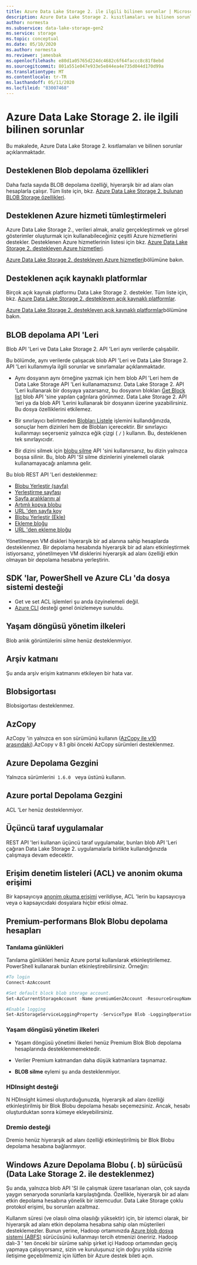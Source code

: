 ```yaml
---
title: Azure Data Lake Storage 2. ile ilgili bilinen sorunlar | Microsoft Docs
description: Azure Data Lake Storage 2. kısıtlamaları ve bilinen sorunlar hakkında bilgi edinin.
author: normesta
ms.subservice: data-lake-storage-gen2
ms.service: storage
ms.topic: conceptual
ms.date: 05/10/2020
ms.author: normesta
ms.reviewer: jamesbak
ms.openlocfilehash: e80d1a05765d224dc4682c6f64faccc8c81f8ebd
ms.sourcegitcommit: 801a551e047e933e5e844ea4e735d044d170d99a
ms.translationtype: MT
ms.contentlocale: tr-TR
ms.lasthandoff: 05/11/2020
ms.locfileid: "83007468"
---
```

# <a name="known-issues-with-azure-data-lake-storage-gen2"></a>Azure Data Lake Storage 2. ile ilgili bilinen sorunlar

Bu makalede, Azure Data Lake Storage 2. kısıtlamaları ve bilinen sorunlar açıklanmaktadır.

## <a name="supported-blob-storage-features"></a>Desteklenen Blob depolama özellikleri

Daha fazla sayıda BLOB depolama özelliği, hiyerarşik bir ad alanı olan hesaplarla çalışır. Tüm liste için, bkz. [Azure Data Lake Storage 2. bulunan BLOB Storage özellikleri](data-lake-storage-supported-blob-storage-features.md).

## <a name="supported-azure-service-integrations"></a>Desteklenen Azure hizmeti tümleştirmeleri

Azure Data Lake Storage 2., verileri almak, analiz gerçekleştirmek ve görsel gösterimler oluşturmak için kullanabileceğiniz çeşitli Azure hizmetlerini destekler. Desteklenen Azure hizmetlerinin listesi için bkz. [Azure Data Lake Storage 2. destekleyen Azure hizmetleri](data-lake-storage-supported-azure-services.md).

[Azure Data Lake Storage 2. destekleyen Azure hizmetleri](data-lake-storage-supported-azure-services.md)bölümüne bakın.

## <a name="supported-open-source-platforms"></a>Desteklenen açık kaynaklı platformlar

Birçok açık kaynak platformu Data Lake Storage 2. destekler. Tüm liste için, bkz. [Azure Data Lake Storage 2. destekleyen açık kaynaklı platformlar](data-lake-storage-supported-open-source-platforms.md).

[Azure Data Lake Storage 2. destekleyen açık kaynaklı platformlar](data-lake-storage-supported-open-source-platforms.md)bölümüne bakın.

## <a name="blob-storage-apis"></a>BLOB depolama API 'Leri

Blob API 'Leri ve Data Lake Storage 2. API 'Leri aynı verilerde çalışabilir.

Bu bölümde, aynı verilerde çalışacak blob API 'Leri ve Data Lake Storage 2. API 'Leri kullanımıyla ilgili sorunlar ve sınırlamalar açıklanmaktadır.

* Aynı dosyanın aynı örneğine yazmak için hem blob API 'Leri hem de Data Lake Storage API 'Leri kullanamazsınız. Data Lake Storage 2. API 'Leri kullanarak bir dosyaya yazarsanız, bu dosyanın blokları [Get Block list](https://docs.microsoft.com/rest/api/storageservices/get-block-list) blob API 'sine yapılan çağrılara görünmez. Data Lake Storage 2. API 'leri ya da blob API 'Lerini kullanarak bir dosyanın üzerine yazabilirsiniz. Bu dosya özelliklerini etkilemez.

* Bir sınırlayıcı belirtmeden [Blobları Listele](https://docs.microsoft.com/rest/api/storageservices/list-blobs) işlemini kullandığınızda, sonuçlar hem dizinleri hem de Blobları içerecektir. Bir sınırlayıcı kullanmayı seçerseniz yalnızca eğik çizgi ( `/` ) kullanın. Bu, desteklenen tek sınırlayıcıdır.

* Bir dizini silmek için [blobu silme](https://docs.microsoft.com/rest/api/storageservices/delete-blob) API 'sini kullanırsanız, bu dizin yalnızca boşsa silinir. Bu, blob API 'SI silme dizinlerini yinelemeli olarak kullanamayacağı anlamına gelir.

Bu blob REST API 'Leri desteklenmez:

* [Blobu Yerleştir (sayfa)](https://docs.microsoft.com/rest/api/storageservices/put-blob)
* [Yerleştirme sayfası](https://docs.microsoft.com/rest/api/storageservices/put-page)
* [Sayfa aralıklarını al](https://docs.microsoft.com/rest/api/storageservices/get-page-ranges)
* [Artımlı kopya blobu](https://docs.microsoft.com/rest/api/storageservices/incremental-copy-blob)
* [URL 'den sayfa koy](https://docs.microsoft.com/rest/api/storageservices/put-page-from-url)
* [Blobu Yerleştir (Ekle)](https://docs.microsoft.com/rest/api/storageservices/put-blob)
* [Ekleme bloğu](https://docs.microsoft.com/rest/api/storageservices/append-block)
* [URL 'den ekleme bloğu](https://docs.microsoft.com/rest/api/storageservices/append-block-from-url)

Yönetilmeyen VM diskleri hiyerarşik bir ad alanına sahip hesaplarda desteklenmez. Bir depolama hesabında hiyerarşik bir ad alanı etkinleştirmek istiyorsanız, yönetilmeyen VM disklerini hiyerarşik ad alanı özelliği etkin olmayan bir depolama hesabına yerleştirin.

<a id="api-scope-data-lake-client-library" />

## <a name="file-system-support-in-sdks-powershell-and-azure-cli"></a>SDK 'lar, PowerShell ve Azure CLı 'da dosya sistemi desteği

- Get ve set ACL işlemleri şu anda özyinelemeli değil.
- [Azure CLI](data-lake-storage-directory-file-acl-cli.md) desteği genel önizlemeye sunuldu.


## <a name="lifecycle-management-policies"></a>Yaşam döngüsü yönetim ilkeleri

Blob anlık görüntülerini silme henüz desteklenmiyor. 

## <a name="archive-tier"></a>Arşiv katmanı

Şu anda arşiv erişim katmanını etkileyen bir hata var.

## <a name="blobfuse"></a>Blobsigortası

Blobsigortası desteklenmez.

<a id="known-issues-tools" />

## <a name="azcopy"></a>AzCopy

AzCopy 'in yalnızca en son sürümünü kullanın ([AzCopy ile v10 arasındaki](https://docs.microsoft.com/azure/storage/common/storage-use-azcopy-v10?toc=%2fazure%2fstorage%2ftables%2ftoc.json)).AzCopy v 8.1 gibi önceki AzCopy sürümleri desteklenmez.

<a id="storage-explorer" />

## <a name="azure-storage-explorer"></a>Azure Depolama Gezgini

Yalnızca sürümlerini  `1.6.0`   veya üstünü kullanın.

<a id="explorer-in-portal" />

## <a name="storage-explorer-in-the-azure-portal"></a>Azure portal Depolama Gezgini

ACL 'Ler henüz desteklenmiyor.

<a id="third-party-apps" />

## <a name="thirdpartyapplications"></a>Üçüncü taraf uygulamalar

REST API 'leri kullanan üçüncü taraf uygulamalar, bunları blob API 'Leri çağıran Data Lake Storage 2. uygulamalarla birlikte kullandığınızda çalışmaya devam edecektir.

## <a name="access-control-lists-acl-and-anonymous-read-access"></a>Erişim denetim listeleri (ACL) ve anonim okuma erişimi

Bir kapsayıcıya [anonim okuma erişimi](storage-manage-access-to-resources.md) verildiyse, ACL 'lerin bu kapsayıcıya veya o kapsayıcıdaki dosyalara hiçbir etkisi olmaz.

## <a name="premium-performance-block-blob-storage-accounts"></a>Premium-performans Blok Blobu depolama hesapları

### <a name="diagnostic-logs"></a>Tanılama günlükleri

Tanılama günlükleri henüz Azure portal kullanılarak etkinleştirilemez. PowerShell kullanarak bunları etkinleştirebilirsiniz. Örneğin:

```powershell
#To login
Connect-AzAccount

#Set default block blob storage account.
Set-AzCurrentStorageAccount -Name premiumGen2Account -ResourceGroupName PremiumGen2Group

#Enable logging
Set-AzStorageServiceLoggingProperty -ServiceType Blob -LoggingOperations read,write,delete -RetentionDays 14
```

### <a name="lifecycle-management-policies"></a>Yaşam döngüsü yönetim ilkeleri

- Yaşam döngüsü yönetimi ilkeleri henüz Premium Blok Blob depolama hesaplarında desteklenmemektedir. 

- Veriler Premium katmandan daha düşük katmanlara taşınamaz. 

- **BLOB silme** eylemi şu anda desteklenmiyor. 

### <a name="hdinsight-support"></a>HDInsight desteği

N HDInsight kümesi oluşturduğunuzda, hiyerarşik ad alanı özelliği etkinleştirilmiş bir Blok Blobu depolama hesabı seçemezsiniz. Ancak, hesabı oluşturduktan sonra kümeye ekleyebilirsiniz.

### <a name="dremio-support"></a>Dremio desteği

Dremio henüz hiyerarşik ad alanı özelliği etkinleştirilmiş bir Blok Blobu depolama hesabına bağlanmıyor. 

## <a name="windows-azure-storage-blob-wasb-driver-unsupported-with-data-lake-storage-gen2"></a>Windows Azure Depolama Blobu (. b) sürücüsü (Data Lake Storage 2. ile desteklenmez)

Şu anda, yalnızca blob API 'SI ile çalışmak üzere tasarlanan olan, çok sayıda yaygın senaryoda sorunlarla karşılaştığında. Özellikle, hiyerarşik bir ad alanı etkin depolama hesabına yönelik bir istemcudur. Data Lake Storage çoklu protokol erişimi, bu sorunları azaltmaz. 

Kullanım süresi (ve olasılı olma olasılığı yüksektir) için, bir istemci olarak, bir hiyerarşik ad alanı etkin depolama hesabına sahip olan müşterileri desteklemezler. Bunun yerine, Hadoop ortamınızda [Azure blob dosya sistemi (ABFS)](data-lake-storage-abfs-driver.md) sürücüsünü kullanmayı tercih etmenizi öneririz. Hadoop dalı-3 ' ten önceki bir sürüme sahip şirket içi Hadoop ortamından geçiş yapmaya çalışıyorsanız, sizin ve kuruluşunuz için doğru yolda sizinle iletişime geçebilmemiz için lütfen bir Azure destek bileti açın.
